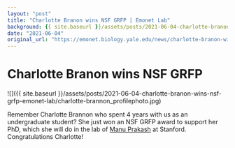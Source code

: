 ```yaml
---
layout: "post"
title: "Charlotte Branon wins NSF GRFP | Emonet Lab"
background: {{ site.baseurl }}/assets/posts/2021-06-04-charlotte-branon-wins-nsf-grfp-emonet-lab/charlotte-brannon_profilephoto.jpg
date: "2021-06-04"
original_url: "https://emonet.biology.yale.edu/news/charlotte-branon-wins-nsf-grfp"
---
```

# Charlotte Branon wins NSF GRFP

![]({{ site.baseurl }}/assets/posts/2021-06-04-charlotte-branon-wins-nsf-grfp-emonet-lab/charlotte-brannon_profilephoto.jpg)

Remember Charlotte Brannon who spent 4 years with us as an undergraduate student? She just won an NSF GRFP award to support her PhD, which she will do in the lab of [Manu Prakash](https://web.stanford.edu/group/prakash-lab/cgi-bin/labsite/) at Stanford. Congratulations Charlotte!